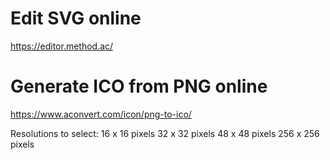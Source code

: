 ﻿# Edit SVG online
https://editor.method.ac/

# Generate ICO from PNG online
https://www.aconvert.com/icon/png-to-ico/

Resolutions to select:
	16 x 16 pixels
	32 x 32 pixels
	48 x 48 pixels
	256 x 256 pixels
